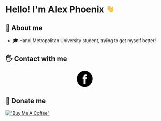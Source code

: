 # Hello! I'm Alex Phoenix <img src="https://github.com/hardingadonis/hardingadonis/blob/main/imgs/handwave.gif" width="25">

## 📌 About me
- 🎓 Hanoi Metropolitan University student, trying to get myself better!

## 🖐️ Contact with me

<p align="center">
<a href="https://www.facebook.com/alexphoenix.45/" target="_blank" rel="noopener noreferrer"><img src="https://github.com/hardingadonis/hardingadonis/blob/main/imgs/facebook-icon.png" width="50" /></a>
</p>

## 💸 Donate me
[!["Buy Me A Coffee"](https://www.buymeacoffee.com/assets/img/custom_images/orange_img.png)](https://hardingadonis.github.io/sponsor/)
